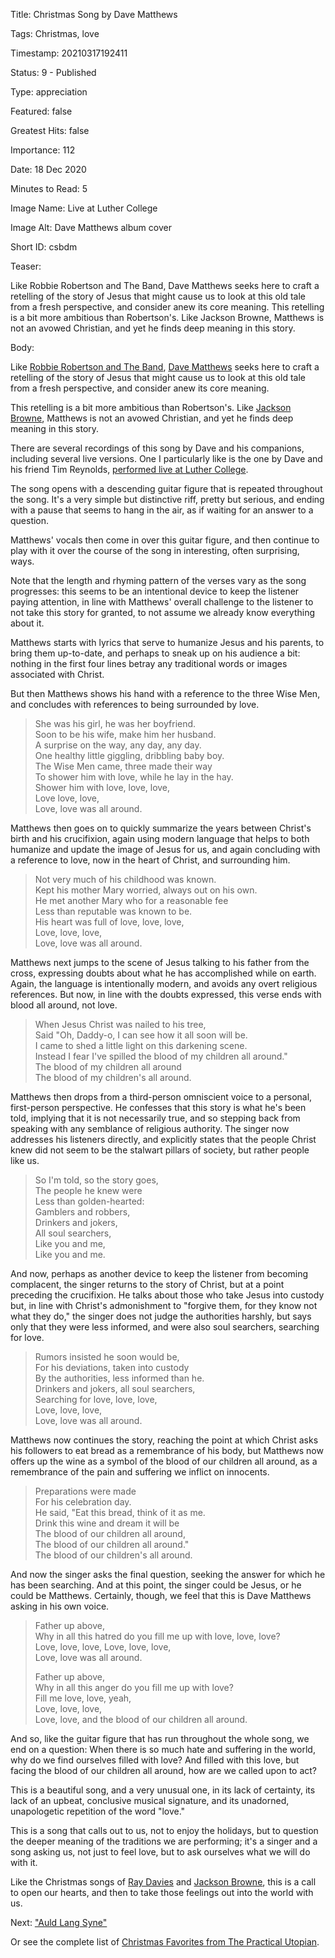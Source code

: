 Title:  Christmas Song by Dave Matthews

Tags:   Christmas, love

Timestamp: 20210317192411

Status: 9 - Published

Type:   appreciation

Featured: false

Greatest Hits: false

Importance: 112

Date:   18 Dec 2020

Minutes to Read: 5

Image Name: Live at Luther College

Image Alt: Dave Matthews album cover

Short ID: csbdm

Teaser:

Like Robbie Robertson and The Band, Dave Matthews seeks here to craft a retelling of the story of Jesus that might cause us to look at this old tale from a fresh perspective, and consider anew its core meaning. This retelling is a bit more ambitious than Robertson's. Like Jackson Browne, Matthews is not an avowed Christian, and yet he finds deep meaning in this story. 


Body:

Like [Robbie Robertson and The Band][rr], [Dave Matthews][dm] seeks here to craft a retelling of the story of Jesus that might cause us to look at this old tale from a fresh perspective, and consider anew its core meaning. 

This retelling is a bit more ambitious than Robertson's. Like [Jackson Browne][jb], Matthews is not an avowed Christian, and yet he finds deep meaning in this story. 

There are several recordings of this song by Dave and his companions, including several live versions. One I particularly like is the one by Dave and his friend Tim Reynolds, [performed live at Luther College][luther].  

The song opens with a descending guitar figure that is repeated throughout the song. It's a very simple but distinctive riff, pretty but serious, and ending with a pause that seems to hang in the air, as if waiting for an answer to a question. 

Matthews' vocals then come in over this guitar figure, and then continue to play with it over the course of the song in interesting, often surprising, ways.   

Note that the length and rhyming pattern of the verses vary as the song progresses: this seems to be an intentional device to keep the listener paying attention, in line with Matthews' overall challenge to the listener to not take this story for granted, to not assume we already know everything about it.

Matthews starts with lyrics that serve to humanize Jesus and his parents, to bring them up-to-date, and perhaps to sneak up on his audience a bit: nothing in the first four lines betray any traditional words or images associated with Christ. 

But then Matthews shows his hand with a reference to the three Wise Men, and concludes with references to being surrounded by love. 

> She was his girl, he was her boyfriend.  
> Soon to be his wife, make him her husband.  
> A surprise on the way, any day, any day.  
> One healthy little giggling, dribbling baby boy.  
> The Wise Men came, three made their way  
> To shower him with love, while he lay in the hay.  
> Shower him with love, love, love,  
> Love love, love,  
> Love, love was all around.  

Matthews then goes on to quickly summarize the years between Christ's birth and his crucifixion, again using modern language that helps to both humanize and update the image of Jesus for us, and again concluding with a reference to love, now in the heart of Christ, and surrounding him. 

> Not very much of his childhood was known.  
> Kept his mother Mary worried, always out on his own.  
> He met another Mary who for a reasonable fee  
> Less than reputable was known to be.  
> His heart was full of love, love, love,  
> Love, love, love,  
> Love, love was all around.  

Matthews next jumps to the scene of Jesus talking to his father from the cross, expressing doubts about what he has accomplished while on earth. Again, the language is intentionally modern, and avoids any overt religious references. But now, in line with the doubts expressed, this verse ends with blood all around, not love.  

> When Jesus Christ was nailed to his tree,  
> Said "Oh, Daddy-o, I can see how it all soon will be.  
> I came to shed a little light on this darkening scene.  
> Instead I fear I've spilled the blood of my children all around."  
> The blood of my children all around  
> The blood of my children's all around.  

Matthews then drops from a third-person omniscient voice to a personal, first-person perspective. He confesses that this  story is what he's been told, implying that it is not necessarily true, and so stepping back from speaking with any semblance of religious authority. The singer now addresses his listeners directly, and explicitly states that the people Christ knew did not seem to be the stalwart pillars of society, but rather people like us. 

> So I'm told, so the story goes,  
> The people he knew were  
> Less than golden-hearted:  
> Gamblers and robbers,  
> Drinkers and jokers,  
> All soul searchers,  
> Like you and me,  
> Like you and me.  

And now, perhaps as another device to keep the listener from  becoming complacent, the singer returns to the story of Christ, but at a point preceding the crucifixion. He talks about those who take Jesus into custody but, in line with Christ's admonishment to "forgive them, for they know not what they do," the singer does not judge the authorities harshly, but says only that they were less informed, and were also soul searchers, searching for love.  

> Rumors insisted he soon would be,  
> For his deviations, taken into custody  
> By the authorities, less informed than he.  
> Drinkers and jokers, all soul searchers,  
> Searching for love, love, love,  
> Love, love, love,  
> Love, love was all around.  

Matthews now continues the story, reaching the point at which Christ asks his followers to eat bread as a remembrance of his body, but Matthews now offers up the wine as a symbol of the blood of our children all around, as a remembrance of the pain and suffering we inflict on innocents.   

> Preparations were made  
> For his celebration day.  
> He said, "Eat this bread, think of it as me.  
> Drink this wine and dream it will be  
> The blood of our children all around,  
> The blood of our children all around."  
> The blood of our children's all around.  

And now the singer asks the final question, seeking the answer for which he has been searching. And at this point, the singer could be Jesus, or he could be Matthews. Certainly, though, we feel that this is Dave Matthews asking in his own voice. 

> Father up above,  
> Why in all this hatred do you fill me up with love, love, love?  
> Love, love, love, 
> Love, love, love,  
> Love, love was all around.  
>
> Father up above,  
> Why in all this anger do you fill me up with love?  
> Fill me love, love, yeah,  
> Love, love, love,  
> Love, love, and the blood of our children all around.  

And so, like the guitar figure that has run throughout the whole song, we end on a question: When there is so much hate and suffering in the world, why do we find ourselves filled with love? And filled with this love, but facing the blood of our children all around, how are we called upon to act? 

This is a beautiful song, and a very unusual one, in its lack of certainty, its lack of an upbeat, conclusive musical signature, and its unadorned, unapologetic repetition of the word "love." 

This is a song that calls out to us, not to enjoy the holidays, but to question the deeper meaning of the traditions we are performing; it's a singer and a song asking us, not just to feel love, but to ask ourselves what we will do with it. 

Like the Christmas songs of [Ray Davies][rd] and [Jackson Browne][jb], this is a call to open our hearts, and then to take those feelings out into the world with us. 

Next: ["Auld Lang Syne"](auld-lang-syne.html)

Or see the complete list of [Christmas Favorites from The Practical Utopian](christmas-favorites-from-the-practical-utopian.html).

[dm]: http://www.davematthewsband.com
[jb]: the-rebel-jesus-song-by-jackson-browne.html
[luther]: https://music.apple.com/us/album/christmas-song-live/261797601?i=261798003
[rd]: father-christmas-song-by-the-kinks.html
[rr]: christmas-must-be-tonight.html
